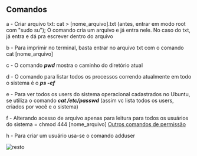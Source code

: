 ## Comandos

a - Criar arquivo txt: cat > [nome_arquivo].txt (antes, entrar em modo root com "sudo su");
O comando cria um arquivo e já entra nele. No caso do txt, já entra e dá pra escrever dentro do arquivo

b - Para imprimir no terminal, basta entrar no arquivo txt com o comando cat [nome_arquivo]

c - O comando _**pwd**_ mostra o caminho do diretório atual

d - O comando para listar todos os processos correndo atualmente em todo o sistema é o _**ps -ef**_

e - Para ver todos os users do sistema operacional cadastrados no Ubuntu, se utiliza o comando _**cat /etc/passwd**_ (assim vc lista todos os users, criados
por você e o sistema)

f - Alterando acesso de arquivo apenas para leitura para todos os usuários do sistema = chmod 444 [nome_arquivo]
  [Outros comandos de permissão](https://e-tinet.com/linux/chmod/#:~:text=Tamb%C3%A9m%20conhecido%20como%20change%20mode,permiss%C3%B5es%20dos%20usu%C3%A1rios%20%C3%A9%20essencial.)
  
h - Para criar um usuário usa-se o comando adduser

![resto](https://cdn.discordapp.com/attachments/1051552019934097559/1052672892812398725/image.png)
